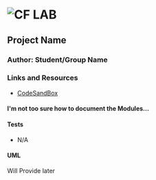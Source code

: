 ![CF](http://i.imgur.com/7v5ASc8.png) LAB
=================================================

## Project Name

### Author: Student/Group Name

### Links and Resources
* [CodeSandBox](https://codesandbox.io/s/6z6w62ykwk)


#### I'm not too sure how to document the Modules...

#### Tests
* N/A

#### UML
Will Provide later
